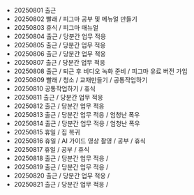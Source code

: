 - 20250801 출근
- 20250802 빨래 / 피그마 공부 및 메뉴얼 만들기
- 20250803 휴식 / 피그마 매뉴얼
- 20250804 출근 / 당분간 업무 적응
- 20250805 출근 / 당분간 업무 적응
- 20250806 출근 / 당분간 업무 적응
- 20250807 출근 / 당분간 업무 적응
- 20250808 출근 / 퇴근 후 비디오 녹화 준비 / 피그마 유료 버전 가입
- 20250809 빨래 / 청소 / 교재만들기 / 공통작업하기
- 20250810 공통작업하기 / 휴식
- 20250811 출근 / 당분간 업무 적응
- 20250812 출근 / 당분간 업무 적응
- 20250813 출근 / 당분간 업무 적응 / 엄청난 폭우
- 20250814 출근 / 당분간 업무 적응 / 엄청난 폭우
- 20250815 휴일 / 집 복귀
- 20250816 휴일 / AI 가이드 영상 촬영 / 공부 / 휴식
- 20250817 휴일 / 공부 / 휴식
- 20250818 출근 / 당분간 업무 적응 /
- 20250819 출근 / 당분간 업무 적응 /
- 20250820 출근 / 당분간 업무 적응 /
- 20250821 출근 / 당분간 업무 적응 /